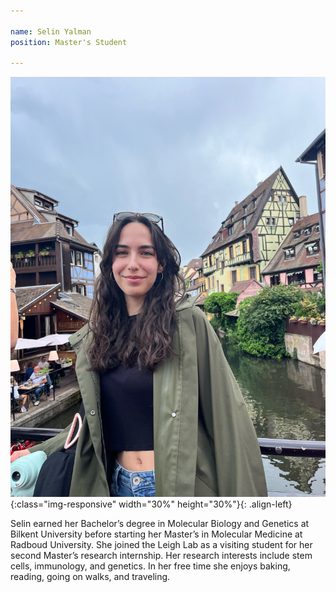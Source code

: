 ```yaml
---

name: Selin Yalman
position: Master's Student

---
```


![image-left](../assets/images/Selin.jpg){:class="img-responsive" width="30%" height="30%"}{: .align-left}

<p>Selin earned her Bachelor’s degree in Molecular Biology and Genetics at Bilkent University before starting her Master’s in Molecular Medicine at Radboud University. She joined the Leigh Lab as a visiting student for her second Master’s research internship. Her research interests include stem cells, immunology, and genetics. In her free time she enjoys baking, reading, going on walks, and traveling.</p>
